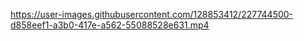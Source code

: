 


https://user-images.githubusercontent.com/128853412/227744500-d858eef1-a3b0-417e-a562-55088528e631.mp4


